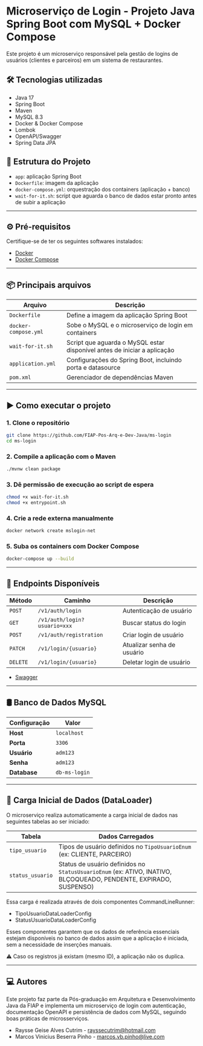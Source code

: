 # Microserviço de Login - Projeto Java Spring Boot com MySQL + Docker Compose

Este projeto é um microserviço responsável pela gestão de logins de usuários (clientes e parceiros) em um sistema de restaurantes.

## 🛠 Tecnologias utilizadas

- Java 17
- Spring Boot
- Maven
- MySQL 8.3
- Docker & Docker Compose
- Lombok
- OpenAPI/Swagger
- Spring Data JPA

## 📁 Estrutura do Projeto

- `app`: aplicação Spring Boot
- `Dockerfile`: imagem da aplicação
- `docker-compose.yml`: orquestração dos containers (aplicação + banco)
- `wait-for-it.sh`: script que aguarda o banco de dados estar pronto antes de subir a aplicação

---

## ⚙️ Pré-requisitos

Certifique-se de ter os seguintes softwares instalados:

 
- [Docker](https://www.docker.com/)
- [Docker Compose](https://docs.docker.com/compose/)

---

## 📦 Principais arquivos

| Arquivo              | Descrição                                                                |
|----------------------|--------------------------------------------------------------------------|
| `Dockerfile`         | Define a imagem da aplicação Spring Boot                                 |
| `docker-compose.yml` | Sobe o MySQL e o microserviço de login em containers                     |
| `wait-for-it.sh`     | Script que aguarda o MySQL estar disponível antes de iniciar a aplicação |
| `application.yml`    | Configurações do Spring Boot, incluindo porta e datasource               |
| `pom.xml`            | Gerenciador de dependências Maven                                        |

---

## ▶️ Como executar o projeto

### 1. Clone o repositório

```bash
git clone https://github.com/FIAP-Pos-Arq-e-Dev-Java/ms-login
cd ms-login

```
### 2. Compile a aplicação com o Maven

```bash
./mvnw clean package

```
### 3. Dê permissão de execução ao script de espera

```bash
chmod +x wait-for-it.sh
chmod +x entrypoint.sh

```
### 4. Crie a rede externa manualmente

```bash
docker network create mslogin-net

```
### 5. Suba os containers com Docker Compose

```bash
docker-compose up --build
```

---

## 🔗 Endpoints Disponíveis

| Método   | Caminho                      | Descrição                  |
|----------|------------------------------|----------------------------|
| `POST`   | `/v1/auth/login`             | Autenticação de usuário    |
| `GET`    | `/v1/auth/login?usuario=xxx` | Buscar status do login     |
| `POST`   | `/v1/auth/registration`      | Criar login de usuário     |
| `PATCH`  | `/v1/login/{usuario}`        | Atualizar senha de usuário |
| `DELETE` | `/v1/login/{usuario}`        | Deletar login de usuário   |

- [Swagger](http://localhost:9207/ms-login/swagger-ui.html)

---

## 🛢️ Banco de Dados MySQL

| Configuração | Valor         |
|--------------|---------------|
| **Host**     | `localhost`   |
| **Porta**    | `3306`        |
| **Usuário**  | `adm123`      |
| **Senha**    | `adm123`      |
| **Database** | `db-ms-login` |

---

## 🧪 Carga Inicial de Dados (DataLoader)

O microserviço realiza automaticamente a carga inicial de dados nas seguintes tabelas ao ser iniciado:

| Tabela           | Dados Carregados                                                                                                  |
| ---------------- |-------------------------------------------------------------------------------------------------------------------|
| `tipo_usuario`   | Tipos de usuário definidos no `TipoUsuarioEnum` (ex: CLIENTE, PARCEIRO)                                           |
| `status_usuario` | Status de usuário definidos no `StatusUsuarioEnum` (ex: ATIVO, INATIVO, BLÇOQUEADO, PENDENTE, EXPIRADO, SUSPENSO) |


Essa carga é realizada através de dois componentes CommandLineRunner:

- TipoUsuarioDataLoaderConfig
- StatusUsuarioDataLoaderConfig

Esses componentes garantem que os dados de referência essenciais estejam disponíveis no banco de dados assim que a aplicação é iniciada, sem a necessidade de inserções manuais.

⚠️ Caso os registros já existam (mesmo ID), a aplicação não os duplica.

---

## ‍💻 Autores

Este projeto faz parte da Pós-graduação em Arquitetura e Desenvolvimento Java da FIAP e implementa um microserviço de login com autenticação, documentação OpenAPI e persistência de dados com MySQL, seguindo boas práticas de microsserviços.

- Raysse Geise Alves Cutrim - rayssecutrim@hotmail.com 
- Marcos Vinicius Beserra Pinho - marcos.vb.pinho@live.com